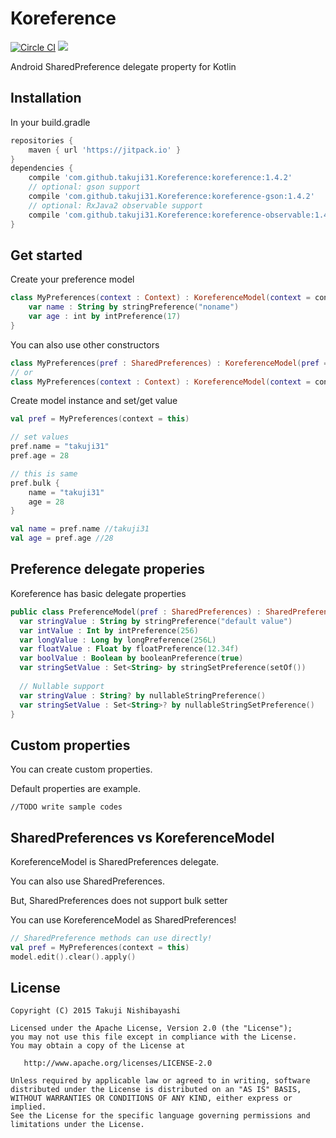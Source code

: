 # Koreference
[![Circle CI](https://circleci.com/gh/takuji31/Koreference/tree/master.svg?style=svg)](https://circleci.com/gh/takuji31/Koreference/tree/master) [![](https://jitpack.io/v/takuji31/Koreference.svg)](https://jitpack.io/#takuji31/Koreference)

Android SharedPreference delegate property for Kotlin

## Installation

In your build.gradle
```gradle
repositories {
    maven { url 'https://jitpack.io' }
}
dependencies {
    compile 'com.github.takuji31.Koreference:koreference:1.4.2'
    // optional: gson support
    compile 'com.github.takuji31.Koreference:koreference-gson:1.4.2'
    // optional: RxJava2 observable support
    compile 'com.github.takuji31.Koreference:koreference-observable:1.4.2'
}
```
## Get started

Create your preference model

```kotlin
class MyPreferences(context : Context) : KoreferenceModel(context = context, name = "my_preferences") {
	var name : String by stringPreference("noname")
	var age : int by intPreference(17)
}
```

You can also use other constructors

```kotlin
class MyPreferences(pref : SharedPreferences) : KoreferenceModel(pref = pref)
// or
class MyPreferences(context : Context) : KoreferenceModel(context = context, name = "my_preferences", mode = Context.MODE_PRIVATE)
```

Create model instance and set/get value

```kotlin
val pref = MyPreferences(context = this)

// set values
pref.name = "takuji31"
pref.age = 28

// this is same
pref.bulk {
    name = "takuji31"
    age = 28
}

val name = pref.name //takuji31
val age = pref.age //28
```

## Preference delegate properies

Koreference has basic delegate properties

```kotlin
public class PreferenceModel(pref : SharedPreferences) : SharedPreferences by pref {
  var stringValue : String by stringPreference("default value")
  var intValue : Int by intPreference(256)
  var longValue : Long by longPreference(256L)
  var floatValue : Float by floatPreference(12.34f)
  var boolValue : Boolean by booleanPreference(true)
  var stringSetValue : Set<String> by stringSetPreference(setOf())
  
  // Nullable support
  var stringValue : String? by nullableStringPreference()
  var stringSetValue : Set<String>? by nullableStringSetPreference()
}
```

## Custom properties

You can create custom properties.

Default properties are example.

```
//TODO write sample codes
```

## SharedPreferences vs KoreferenceModel

KoreferenceModel is SharedPreferences delegate.

You can also use SharedPreferences.

But, SharedPreferences does not support bulk setter

You can use KoreferenceModel as SharedPreferences!

```kotlin
// SharedPreference methods can use directly!
val pref = MyPreferences(context = this)
model.edit().clear().apply()
```

## License

```
Copyright (C) 2015 Takuji Nishibayashi

Licensed under the Apache License, Version 2.0 (the "License");
you may not use this file except in compliance with the License.
You may obtain a copy of the License at

   http://www.apache.org/licenses/LICENSE-2.0

Unless required by applicable law or agreed to in writing, software
distributed under the License is distributed on an "AS IS" BASIS,
WITHOUT WARRANTIES OR CONDITIONS OF ANY KIND, either express or implied.
See the License for the specific language governing permissions and
limitations under the License.
```
